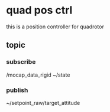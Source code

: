 # quad pos ctrl
this is a position controller for quadrotor
## topic
### subscribe
/mocap_data_rigid
~/state
### publish
~/setpoint_raw/target_attitude

